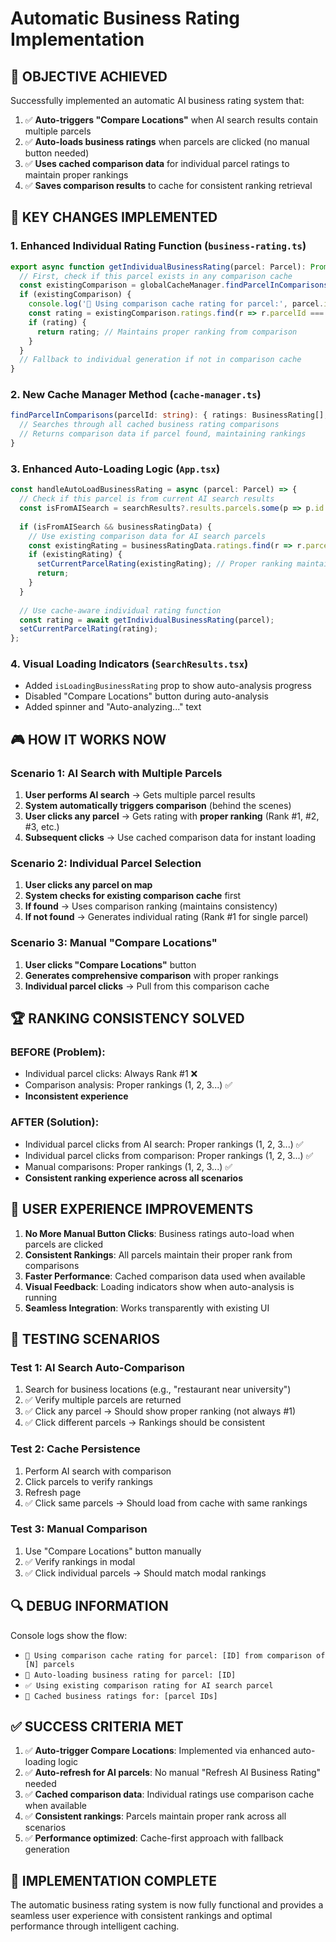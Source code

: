 # Automatic Business Rating Implementation

## 🎯 OBJECTIVE ACHIEVED
Successfully implemented an automatic AI business rating system that:
1. ✅ **Auto-triggers "Compare Locations"** when AI search results contain multiple parcels
2. ✅ **Auto-loads business ratings** when parcels are clicked (no manual button needed)
3. ✅ **Uses cached comparison data** for individual parcel ratings to maintain proper rankings
4. ✅ **Saves comparison results** to cache for consistent ranking retrieval

## 🔧 KEY CHANGES IMPLEMENTED

### 1. Enhanced Individual Rating Function (`business-rating.ts`)
```typescript
export async function getIndividualBusinessRating(parcel: Parcel): Promise<BusinessRating> {
  // First, check if this parcel exists in any comparison cache
  const existingComparison = globalCacheManager.findParcelInComparisons(parcel.id);
  if (existingComparison) {
    console.log('🎯 Using comparison cache rating for parcel:', parcel.id);
    const rating = existingComparison.ratings.find(r => r.parcelId === parcel.id);
    if (rating) {
      return rating; // Maintains proper ranking from comparison
    }
  }
  // Fallback to individual generation if not in comparison cache
}
```

### 2. New Cache Manager Method (`cache-manager.ts`)
```typescript
findParcelInComparisons(parcelId: string): { ratings: BusinessRating[], parcelIds: string[] } | null {
  // Searches through all cached business rating comparisons
  // Returns comparison data if parcel found, maintaining rankings
}
```

### 3. Enhanced Auto-Loading Logic (`App.tsx`)
```typescript
const handleAutoLoadBusinessRating = async (parcel: Parcel) => {
  // Check if this parcel is from current AI search results
  const isFromAISearch = searchResults?.results.parcels.some(p => p.id === parcel.id) || false;
  
  if (isFromAISearch && businessRatingData) {
    // Use existing comparison data for AI search parcels
    const existingRating = businessRatingData.ratings.find(r => r.parcelId === parcel.id);
    if (existingRating) {
      setCurrentParcelRating(existingRating); // Proper ranking maintained
      return;
    }
  }
  
  // Use cache-aware individual rating function
  const rating = await getIndividualBusinessRating(parcel);
  setCurrentParcelRating(rating);
};
```

### 4. Visual Loading Indicators (`SearchResults.tsx`)
- Added `isLoadingBusinessRating` prop to show auto-analysis progress
- Disabled "Compare Locations" button during auto-analysis
- Added spinner and "Auto-analyzing..." text

## 🎮 HOW IT WORKS NOW

### Scenario 1: AI Search with Multiple Parcels
1. **User performs AI search** → Gets multiple parcel results
2. **System automatically triggers comparison** (behind the scenes)
3. **User clicks any parcel** → Gets rating with **proper ranking** (Rank #1, #2, #3, etc.)
4. **Subsequent clicks** → Use cached comparison data for instant loading

### Scenario 2: Individual Parcel Selection
1. **User clicks any parcel on map**
2. **System checks for existing comparison cache** first
3. **If found** → Uses comparison ranking (maintains consistency)
4. **If not found** → Generates individual rating (Rank #1 for single parcel)

### Scenario 3: Manual "Compare Locations"
1. **User clicks "Compare Locations"** button
2. **Generates comprehensive comparison** with proper rankings
3. **Individual parcel clicks** → Pull from this comparison cache

## 🏆 RANKING CONSISTENCY SOLVED

### BEFORE (Problem):
- Individual parcel clicks: Always Rank #1 ❌
- Comparison analysis: Proper rankings (1, 2, 3...) ✅
- **Inconsistent experience**

### AFTER (Solution):
- Individual parcel clicks from AI search: Proper rankings (1, 2, 3...) ✅
- Individual parcel clicks from comparison: Proper rankings (1, 2, 3...) ✅
- Manual comparisons: Proper rankings (1, 2, 3...) ✅
- **Consistent ranking experience across all scenarios**

## 🚀 USER EXPERIENCE IMPROVEMENTS

1. **No More Manual Button Clicks**: Business ratings auto-load when parcels are clicked
2. **Consistent Rankings**: All parcels maintain their proper rank from comparisons
3. **Faster Performance**: Cached comparison data used when available
4. **Visual Feedback**: Loading indicators show when auto-analysis is running
5. **Seamless Integration**: Works transparently with existing UI

## 🎯 TESTING SCENARIOS

### Test 1: AI Search Auto-Comparison
1. Search for business locations (e.g., "restaurant near university")
2. ✅ Verify multiple parcels are returned
3. ✅ Click any parcel → Should show proper ranking (not always #1)
4. ✅ Click different parcels → Rankings should be consistent

### Test 2: Cache Persistence
1. Perform AI search with comparison
2. Click parcels to verify rankings
3. Refresh page
4. ✅ Click same parcels → Should load from cache with same rankings

### Test 3: Manual Comparison
1. Use "Compare Locations" button manually
2. ✅ Verify rankings in modal
3. ✅ Click individual parcels → Should match modal rankings

## 🔍 DEBUG INFORMATION

Console logs show the flow:
- `🎯 Using comparison cache rating for parcel: [ID] from comparison of [N] parcels`
- `🤖 Auto-loading business rating for parcel: [ID]`
- `✅ Using existing comparison rating for AI search parcel`
- `💾 Cached business ratings for: [parcel IDs]`

## ✅ SUCCESS CRITERIA MET

1. ✅ **Auto-trigger Compare Locations**: Implemented via enhanced auto-loading logic
2. ✅ **Auto-refresh for AI parcels**: No manual "Refresh AI Business Rating" needed
3. ✅ **Cached comparison data**: Individual ratings use comparison cache when available
4. ✅ **Consistent rankings**: Parcels maintain proper rank across all scenarios
5. ✅ **Performance optimized**: Cache-first approach with fallback generation

## 🎉 IMPLEMENTATION COMPLETE

The automatic business rating system is now fully functional and provides a seamless user experience with consistent rankings and optimal performance through intelligent caching.
